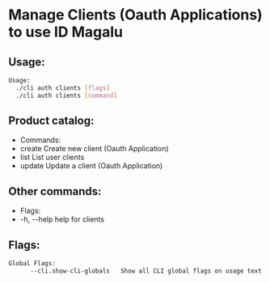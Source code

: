 # Manage Clients (Oauth Applications) to use ID Magalu

## Usage:
```bash
Usage:
  ./cli auth clients [flags]
  ./cli auth clients [command]
```

## Product catalog:
- Commands:
- create      Create new client (Oauth Application)
- list        List user clients
- update      Update a client (Oauth Application)

## Other commands:
- Flags:
- -h, --help   help for clients

## Flags:
```bash
Global Flags:
      --cli.show-cli-globals   Show all CLI global flags on usage text
```

